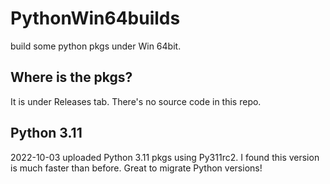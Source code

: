 # PythonWin64builds
build some python pkgs under Win 64bit.

## Where is the pkgs?
It is under Releases tab. There's no source code in this repo.

## Python 3.11
2022-10-03 uploaded Python 3.11 pkgs using Py311rc2. I found this version is much faster than before. Great to migrate Python versions!
